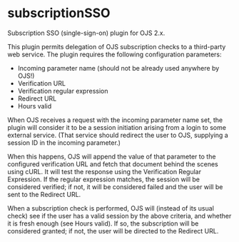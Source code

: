 subscriptionSSO
===============

Subscription SSO (single-sign-on) plugin for OJS 2.x.

This plugin permits delegation of OJS subscription checks to a third-party
web service. The plugin requires the following configuration parameters:

- Incoming parameter name (should not be already used anywhere by OJS!)
- Verification URL
- Verification regular expression
- Redirect URL
- Hours valid

When OJS receives a request with the incoming parameter name set, the plugin
will consider it to be a session initiation arising from a login to some
external service. (That service should redirect the user to OJS, supplying
a session ID in the incoming parameter.)

When this happens, OJS will append the value of that parameter to the
configured verification URL and fetch that document behind the scenes using
cURL. It will test the response using the Verification Regular Expression.
If the regular expression matches, the session will be considered verified;
if not, it will be considered failed and the user will be sent to the Redirect
URL.

When a subscription check is performed, OJS will (instead of its usual check)
see if the user has a valid session by the above criteria, and whether it is
fresh enough (see Hours valid). If so, the subscription will be considered
granted; if not, the user will be directed to the Redirect URL.
